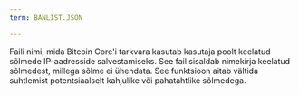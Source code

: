 ```yaml
---
term: BANLIST.JSON

---
```

Faili nimi, mida Bitcoin Core'i tarkvara kasutab kasutaja poolt keelatud sõlmede IP-aadresside salvestamiseks. See fail sisaldab nimekirja keelatud sõlmedest, millega sõlme ei ühendata. See funktsioon aitab vältida suhtlemist potentsiaalselt kahjulike või pahatahtlike sõlmedega.